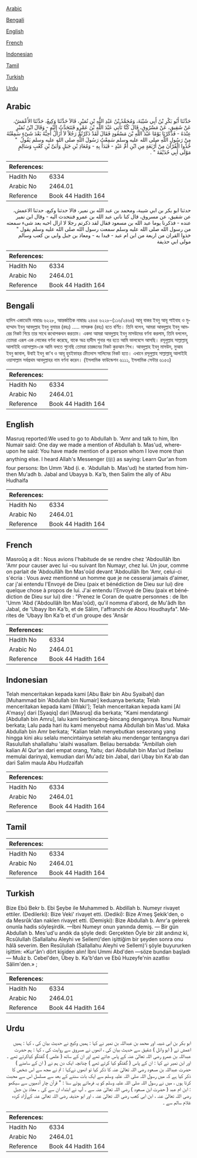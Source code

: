 [Arabic](#arabic)

[Bengali](#bengali)

[English](#english)

[French](#french)

[Indonesian](#indonesian)

[Tamil](#tamil)

[Turkish](#turkish)

[Urdu](#urdu)

## Arabic


<div dir="rtl" lang="ar" style={{fontSize:'larger',backgroundColor:'#f8f9fa',padding:20}}>
حَدَّثَنَا أَبُو بَكْرِ بْنُ أَبِي شَيْبَةَ، وَمُحَمَّدُ بْنُ عَبْدِ اللَّهِ بْنِ نُمَيْرٍ، قَالاَ حَدَّثَنَا وَكِيعٌ، حَدَّثَنَا الأَعْمَشُ، عَنْ شَقِيقٍ، عَنْ مَسْرُوقٍ، قَالَ كُنَّا نَأْتِي عَبْدَ اللَّهِ بْنَ عَمْرٍو فَنَتَحَدَّثُ إِلَيْهِ - وَقَالَ ابْنُ نُمَيْرٍ عِنْدَهُ - فَذَكَرْنَا يَوْمًا عَبْدَ اللَّهِ بْنَ مَسْعُودٍ فَقَالَ لَقَدْ ذَكَرْتُمْ رَجُلاً لاَ أَزَالُ أُحِبُّهُ بَعْدَ شَىْءٍ سَمِعْتُهُ مِنْ رَسُولِ اللَّهِ صلى الله عليه وسلم سَمِعْتُ رَسُولَ اللَّهِ صلى الله عليه وسلم يَقُولُ ‏ "‏ خُذُوا الْقُرْآنَ مِنْ أَرْبَعَةٍ مِنِ ابْنِ أُمِّ عَبْدٍ - فَبَدَأَ بِهِ - وَمُعَاذِ بْنِ جَبَلٍ وَأُبَىِّ بْنِ كَعْبٍ وَسَالِمٍ مَوْلَى أَبِي حُذَيْفَةَ ‏"‏ ‏.‏
</div>
<div style={{backgroundColor:'#f8f9fa',padding:20, marginBottom: 10}}><table> <thead> <tr> <th>References:</th> <th></th> </tr> </thead> <tbody><tr><td>Hadith No</td><td>6334</td></tr><tr><td>Arabic No</td><td>2464.01</td></tr><tr><td>Reference</td><td>Book 44 Hadith 164</td></tr></tbody></table></div>


<div dir="rtl" lang="ar" style={{fontSize:'larger',backgroundColor:'#f8f9fa',padding:20}}>
حدثنا ابو بكر بن ابي شيبة، ومحمد بن عبد الله بن نمير، قالا حدثنا وكيع، حدثنا الاعمش، عن شقيق، عن مسروق، قال كنا ناتي عبد الله بن عمرو فنتحدث اليه - وقال ابن نمير عنده - فذكرنا يوما عبد الله بن مسعود فقال لقد ذكرتم رجلا لا ازال احبه بعد شىء سمعته من رسول الله صلى الله عليه وسلم سمعت رسول الله صلى الله عليه وسلم يقول " خذوا القران من اربعة من ابن ام عبد - فبدا به - ومعاذ بن جبل وابى بن كعب وسالم مولى ابي حذيفة
</div>
<div style={{backgroundColor:'#f8f9fa',padding:20, marginBottom: 10}}><table> <thead> <tr> <th>References:</th> <th></th> </tr> </thead> <tbody><tr><td>Hadith No</td><td>6334</td></tr><tr><td>Arabic No</td><td>2464.01</td></tr><tr><td>Reference</td><td>Book 44 Hadith 164</td></tr></tbody></table></div>

## Bengali


<div dir="ltr" lang="bn" style={{fontSize:'larger',backgroundColor:'#f8f9fa',padding:20}}>
হাদিস একাডেমি নাম্বারঃ ৬২২৮, আন্তর্জাতিক নাম্বারঃ ২৪৬৪ ৬২২৮-(১১৬/২৪৬৪) আবূ বাকর ইবনু আবূ শাইবাহ ও মুহাম্মাদ ইবনু আবদুল্লাহ ইবনু নুমায়র (রহঃ) ..... মাসরুক (রহঃ) হতে বর্ণিত। তিনি বলেন, আমরা আবদুল্লাহ ইবনু আমরের নিকট গিয়ে তার সাথে কথোপকথন করতাম। একদা আমরা আবদুল্লাহ ইবনু মাসউদের বর্ণনা করলাম, তিনি বললেন, তোমরা এরূপ এক লোকের বর্ণনা করেছে, যাকে অত্র হাদীস শুনার পর হতে আমি ভালবেসে আসছি। রসূলুল্লাহ সাল্লাল্লাহু আলাইহি ওয়াসাল্লাম-কে আমি বলতে শুনেছি তোমরা চারজনের নিকট কুরআন শিখ। আবদুল্লাহ ইবনু মাসউদ, মুআয ইবনু জাবাল, উবাই ইবনু কা'ব ও আবূ হুযইফাহর ক্রীতদাস সালিমের নিকট হতে। এখানে রসূলুল্লাহ সাল্লাল্লাহু আলাইহি ওয়াসাল্লাম সর্বপ্রথম আবদুল্লাহর নাম বর্ণনা করেন। (ইসলামিক ফাউন্ডেশন ৬১১১, ইসলামিক সেন্টার ৬১৫৩)
</div>
<div style={{backgroundColor:'#f8f9fa',padding:20, marginBottom: 10}}><table> <thead> <tr> <th>References:</th> <th></th> </tr> </thead> <tbody><tr><td>Hadith No</td><td>6334</td></tr><tr><td>Arabic No</td><td>2464.01</td></tr><tr><td>Reference</td><td>Book 44 Hadith 164</td></tr></tbody></table></div>

## English


<div dir="ltr" lang="en" style={{fontSize:'larger',backgroundColor:'#f8f9fa',padding:20}}>
Masruq reported:We used to go to Abdullah b. 'Amr and talk to him, Ibn Numair said: One day we made a mention of Abdullah b. Mas'ud, whereupon he said: You have made mention of a person whom I love more than anything else. I heard Allah's Messenger (ﷺ) as saying: Learn Qur'an from four persons: Ibn Umm 'Abd (i. e. 'Abdullah b. Mas'ud) he started from him-then Mu'adh b. Jabal and Ubayya b. Ka'b, then Salim the ally of Abu Hudhaifa
</div>
<div style={{backgroundColor:'#f8f9fa',padding:20, marginBottom: 10}}><table> <thead> <tr> <th>References:</th> <th></th> </tr> </thead> <tbody><tr><td>Hadith No</td><td>6334</td></tr><tr><td>Arabic No</td><td>2464.01</td></tr><tr><td>Reference</td><td>Book 44 Hadith 164</td></tr></tbody></table></div>

## French


<div dir="ltr" lang="fr" style={{fontSize:'larger',backgroundColor:'#f8f9fa',padding:20}}>
Masroûq a dit : Nous avions l'habitude de se rendre chez 'Abdoullâh Ibn 'Amr pour causer avec lui -ou suivant Ibn Numayr, chez lui. Un jour, comme on parlait de 'Abdoullâh Ibn Mas'oûd devant 'Abdoullâh Ibn 'Amr, celui-ci s'écria : Vous avez mentionné un homme que je ne cesserai jamais d'aimer, car j'ai entendu l'Envoyé de Dieu (paix et bénédiction de Dieu sur lui) dire quelque chose à propos de lui. J'ai entendu l'Envoyé de Dieu (paix et bénédiction de Dieu sur lui) dire : "Prenez le Coran de quatre personnes : de Ibn 'Umm 'Abd ('Abdoullâh Ibn Mas'oûd), qu'il nomma d'abord, de Mu'âdh Ibn Jabal, de 'Ubayy Ibn Ka'b, et de Sâlim, l'affranchi de Abou Houdhayfa". Mérites de 'Ubayy Ibn Ka'b et d'un groupe des 'Ansâr
</div>
<div style={{backgroundColor:'#f8f9fa',padding:20, marginBottom: 10}}><table> <thead> <tr> <th>References:</th> <th></th> </tr> </thead> <tbody><tr><td>Hadith No</td><td>6334</td></tr><tr><td>Arabic No</td><td>2464.01</td></tr><tr><td>Reference</td><td>Book 44 Hadith 164</td></tr></tbody></table></div>

## Indonesian


<div dir="ltr" lang="id" style={{fontSize:'larger',backgroundColor:'#f8f9fa',padding:20}}>
Telah menceritakan kepada kami [Abu Bakr bin Abu Syaibah] dan [Muhammad bin 'Abdullah bin Numair] keduanya berkata; Telah menceritakan kepada kami [Waki']; Telah menceritakan kepada kami [Al A'masy] dari [Syaqiq] dari [Masruq] dia berkata; "Kami mendatangi [Abdullah bin Amru], lalu kami berbincang-bincang dengannya. Ibnu Numair berkata; Lalu pada hari itu kami menyebut nama Abdullah bin Mas'ud. Maka Abdullah bin Amr berkata; "Kalian telah menyebutkan seseorang yang hingga kini aku selalu mencintainya setelah aku mendengar tentangnya dari Rasulullah shallallahu 'alaihi wasallam. Beliau bersabda: "Ambillah oleh kalian Al Qur'an dari empat orang, Yaitu; dari Abdullah bin Mas'ud (beliau memulai darinya), kemudian dari Mu'adz bin Jabal, dari Ubay bin Ka'ab dan dari Salim maula Abu Hudzaifah
</div>
<div style={{backgroundColor:'#f8f9fa',padding:20, marginBottom: 10}}><table> <thead> <tr> <th>References:</th> <th></th> </tr> </thead> <tbody><tr><td>Hadith No</td><td>6334</td></tr><tr><td>Arabic No</td><td>2464.01</td></tr><tr><td>Reference</td><td>Book 44 Hadith 164</td></tr></tbody></table></div>

## Tamil


<div dir="ltr" lang="ta" style={{fontSize:'larger',backgroundColor:'#f8f9fa',padding:20}}>

</div>
<div style={{backgroundColor:'#f8f9fa',padding:20, marginBottom: 10}}><table> <thead> <tr> <th>References:</th> <th></th> </tr> </thead> <tbody><tr><td>Hadith No</td><td>6334</td></tr><tr><td>Arabic No</td><td>2464.01</td></tr><tr><td>Reference</td><td>Book 44 Hadith 164</td></tr></tbody></table></div>

## Turkish


<div dir="ltr" lang="tr" style={{fontSize:'larger',backgroundColor:'#f8f9fa',padding:20}}>
Bize Ebû Bekr b. Ebi Şeybe ile Muhammed b. Abdillah b. Numeyr rivayet ettiler. (Dedilerki): Bize Veki' rivayet etti. (Dediki): Bize A'meş Şekik'den, o da Mesrûk'dan naklen rivayet etti. (Demişki): Bize Abdullah b. Amr'a gelerek onunla hadis söyleşirdik. —İbni Numeyr onun yanında demiş. — Bir gün Abdullah b. Mes'ud'u andık da şöyle dedi: Gerçekten Öyle bir zât andınız ki, Rcsûlullah (Sallallahu Aleyhi ve Sellem)'den işittiğim bir şeyden sonra onu hâlâ severim. Ben Resûluliah (Sallallahu Aleyhi ve Sellem)'i şöyle buyururken işittim: «Kur'ân'ı dört kişiden alın! İbni Ummi Abd'den —söze bundan başladı— Muâz b. Cebel'den, Übey b. Ka'b'dan ve Ebû Huzeyfe'nin azatlısı Sâlim'den.» ;
</div>
<div style={{backgroundColor:'#f8f9fa',padding:20, marginBottom: 10}}><table> <thead> <tr> <th>References:</th> <th></th> </tr> </thead> <tbody><tr><td>Hadith No</td><td>6334</td></tr><tr><td>Arabic No</td><td>2464.01</td></tr><tr><td>Reference</td><td>Book 44 Hadith 164</td></tr></tbody></table></div>

## Urdu


<div dir="rtl" lang="ur" style={{fontSize:'larger',backgroundColor:'#f8f9fa',padding:20}}>
ابو بکر بن ابی شیبہ اور محمد بن عبداللہ بن نمیر نے کہا : ہمیں وکیع نے حدیث بیان کی ، کہا : ہمیں اعمش نے ( ابو وائل ) شقیق سے حدیث بیان کی ، انھوں نے مسروق سے روایت کی ، کہا : ہم حضرت عبداللہ بن عمرو رضی اللہ تعالیٰ عنہ کے پاس جاتے تھے اور ان کے ساتھ ( علمی ) گفتگو کیاکرتے تھے ۔ اور ابن نمیر نے کہا : ان کے پاس ( گفتگو کیا کرتے تھے ) چنانچہ ایک دن ہم نے ( ان کے سامنے ) حضرت عبداللہ بن مسعود رضی اللہ تعالیٰ عنہ کا ذکر کیا تو انھوں نےکہا : تم نے مجھ سے اس شخص کا ذکر کیا ہے کہ میں رسول اللہ صلی اللہ علیہ وسلم سے ایک بات سننے کے بعد سے مسلسل اس سے محبت کرتا ہوں ، میں نے رسول اللہ صلی اللہ علیہ وسلم کو یہ فرماتے ہوئے سنا : " قرآن چار آدمیوں سے سیکھو : ابن ام عبد ( حضرت ابن مسعود ) رضی اللہ تعالیٰ عنہ سے ۔ آپ نے ابتداء ان سے کی ۔ معاذ بن جبل رضی اللہ تعالیٰ عنہ ، ابن ابی کعب رضی اللہ تعالیٰ عنہ ، اور ابو حذیفہ رضی اللہ تعالیٰ عنہ کےآزاد کردہ غلام سالم سے ۔
</div>
<div style={{backgroundColor:'#f8f9fa',padding:20, marginBottom: 10}}><table> <thead> <tr> <th>References:</th> <th></th> </tr> </thead> <tbody><tr><td>Hadith No</td><td>6334</td></tr><tr><td>Arabic No</td><td>2464.01</td></tr><tr><td>Reference</td><td>Book 44 Hadith 164</td></tr></tbody></table></div>